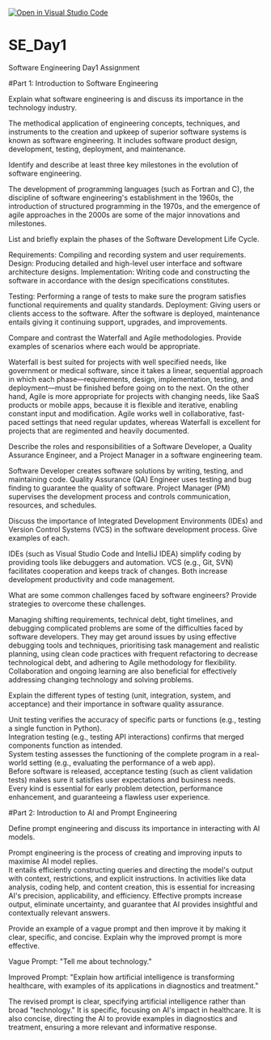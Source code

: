 [![Open in Visual Studio Code](https://classroom.github.com/assets/open-in-vscode-2e0aaae1b6195c2367325f4f02e2d04e9abb55f0b24a779b69b11b9e10269abc.svg)](https://classroom.github.com/online_ide?assignment_repo_id=18398125&assignment_repo_type=AssignmentRepo)
# SE_Day1
Software Engineering Day1 Assignment

#Part 1: Introduction to Software Engineering

Explain what software engineering is and discuss its importance in the technology industry.

The methodical application of engineering concepts, techniques, and instruments to the creation and upkeep of superior software systems is known as software engineering.  It includes software product design, development, testing, deployment, and maintenance.

Identify and describe at least three key milestones in the evolution of software engineering.

The development of programming languages (such as Fortran and C), the discipline of software engineering's establishment in the 1960s, the introduction of structured programming in the 1970s, and the emergence of agile approaches in the 2000s are some of the major innovations and milestones.

List and briefly explain the phases of the Software Development Life Cycle.

Requirements: Compiling and recording system and user requirements.
   Design: Producing detailed and high-level user interface and software architecture designs.
   Implementation: Writing code and constructing the software in accordance with the design specifications constitutes.

   Testing: Performing a range of tests to make sure the program satisfies functional requirements and quality standards.
   Deployment: Giving users or clients access to the software.
   After the software is deployed, maintenance entails giving it continuing support, upgrades, and improvements.


Compare and contrast the Waterfall and Agile methodologies. Provide examples of scenarios where each would be appropriate.

Waterfall is best suited for projects with well specified needs, like government or medical software, since it takes a linear, sequential approach in which each phase—requirements, design, implementation, testing, and deployment—must be finished before going on to the next.  On the other hand, Agile is more appropriate for projects with changing needs, like SaaS products or mobile apps, because it is flexible and iterative, enabling constant input and modification.  Agile works well in collaborative, fast-paced settings that need regular updates, whereas Waterfall is excellent for projects that are regimented and heavily documented.

Describe the roles and responsibilities of a Software Developer, a Quality Assurance Engineer, and a Project Manager in a software engineering team.

Software Developer creates software solutions by writing, testing, and maintaining code. 
Quality Assurance (QA) Engineer uses testing and bug finding to guarantee the quality of software.
Project Manager (PM) supervises the development process and controls communication, resources, and schedules.

Discuss the importance of Integrated Development Environments (IDEs) and Version Control Systems (VCS) in the software development process. Give examples of each.

IDEs (such as Visual Studio Code and IntelliJ IDEA) simplify coding by providing tools like debuggers and automation.  VCS (e.g., Git, SVN) facilitates cooperation and keeps track of changes.  Both increase development productivity and code management.

What are some common challenges faced by software engineers? Provide strategies to overcome these challenges.

Managing shifting requirements, technical debt, tight timelines, and debugging complicated problems are some of the difficulties faced by software developers.  They may get around issues by using effective debugging tools and techniques, prioritising task management and realistic planning, using clean code practices with frequent refactoring to decrease technological debt, and adhering to Agile methodology for flexibility.  Collaboration and ongoing learning are also beneficial for effectively addressing changing technology and solving problems.

Explain the different types of testing (unit, integration, system, and acceptance) and their importance in software quality assurance.

Unit testing verifies the accuracy of specific parts or functions (e.g., testing a single function in Python).  
Integration testing (e.g., testing API interactions) confirms that merged components function as intended.  
System testing assesses the functioning of the complete program in a real-world setting (e.g., evaluating the performance of a web app).  
Before software is released, acceptance testing (such as client validation tests) makes sure it satisfies user expectations and business needs.  
Every kind is essential for early problem detection, performance enhancement, and guaranteeing a flawless user experience.

#Part 2: Introduction to AI and Prompt Engineering


Define prompt engineering and discuss its importance in interacting with AI models.

Prompt engineering is the process of creating and improving inputs to maximise AI model replies.  
It entails efficiently constructing queries and directing the model's output with context, restrictions, and explicit instructions.  In activities like data analysis, coding help, and content creation, this is essential for increasing AI's precision, applicability, and efficiency.  Effective prompts increase output, eliminate uncertainty, and guarantee that AI provides insightful and contextually relevant answers.

Provide an example of a vague prompt and then improve it by making it clear, specific, and concise. Explain why the improved prompt is more effective.

Vague Prompt: "Tell me about technology."

Improved Prompt: "Explain how artificial intelligence is transforming healthcare, with examples of its applications in diagnostics and treatment."

The revised prompt is clear, specifying artificial intelligence rather than broad "technology." It is specific, focusing on AI's impact in healthcare. It is also concise, directing the AI to provide examples in diagnostics and treatment, ensuring a more relevant and informative response.
